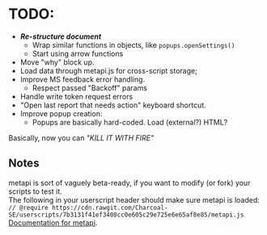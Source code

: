 # TODO:
* ___Re-structure document___
  * Wrap similar functions in objects, like `popups.openSettings()`
  * Start using arrow functions
* Move "why" block up.
* Load data through metapi.js for cross-script storage;
* Improve MS feedback error handling.
  * Respect passed "Backoff" params
* Handle write token request errors
* "Open last report that needs action" keyboard shortcut.
* Improve popup creation:
  * Popups are basically hard-coded. Load (external?) HTML?

Basically, now you can _"KILL IT WITH FIRE"_

## Notes

metapi is sort of vaguely beta-ready, if you want to modify (or fork) your scripts to test it.  
The following in your userscript header should make sure metapi is loaded:  
`// @require https://cdn.rawgit.com/Charcoal-SE/userscripts/7b3131f41ef3408cc0e605c29e725e6e65af8e85/metapi.js`  
[Documentation for metapi](https://github.com/Charcoal-SE/userscripts/wiki/metapi-API-documentation).

<!--- http://stackapps.com/apps/oauth/view/9136 --->
<!---
"🚩"
"🗳️"
"💣"
"🏷️"
"🛡️"
--->
